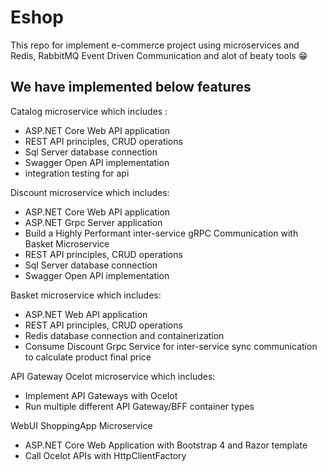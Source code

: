 # Eshop
This repo for implement e-commerce project using microservices and  Redis, RabbitMQ Event Driven Communication and alot of beaty tools 😁 
## We have implemented below features
Catalog microservice which includes :
* ASP.NET Core Web API application
* REST API principles, CRUD operations
* Sql Server database connection 
* Swagger Open API implementation
* integration testing for api

Discount microservice which includes:
* ASP.NET Core Web API application
* ASP.NET Grpc Server application
* Build a Highly Performant inter-service gRPC Communication with Basket Microservice
* REST API principles, CRUD operations
* Sql Server database connection 
* Swagger Open API implementation

Basket microservice which includes:
* ASP.NET Web API application
* REST API principles, CRUD operations
* Redis database connection and containerization
* Consume Discount Grpc Service for inter-service sync communication to calculate product final price

API Gateway Ocelot microservice which includes:
* Implement API Gateways with Ocelot
* Run multiple different API Gateway/BFF container types

WebUI ShoppingApp Microservice
* ASP.NET Core Web Application with Bootstrap 4 and Razor template
* Call Ocelot APIs with HttpClientFactory

